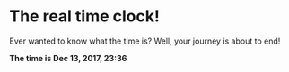 # The real time clock!

Ever wanted to know what the time is? Well, your journey is about to end!

**The time is Dec 13, 2017, 23:36**